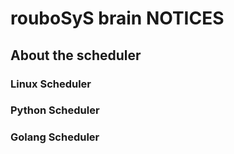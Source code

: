 # rouboSyS brain NOTICES

## About the scheduler

### Linux Scheduler

### Python Scheduler

### Golang Scheduler
